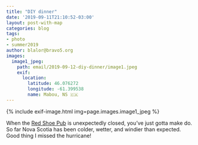 ```yaml
---
title: "DIY dinner"
date: '2019-09-11T21:10:52-03:00'
layout: post-with-map
categories: blog
tags:
- photo
- summer2019
author: blalor@bravo5.org
images:
  image1_jpeg:
    path: email/2019-09-12-diy-dinner/image1.jpeg
    exif:
      location:
        latitude: 46.076272
        longitude: -61.399538
        name: Mabou, NS 🇨🇦
---
```


{% include exif-image.html img=page.images.image1_jpeg %}

When the [Red Shoe Pub](https://www.redshoepub.com) is unexpectedly closed, you’ve just gotta make do. So far Nova Scotia has been colder, wetter, and windier than expected. Good thing I missed the hurricane!



